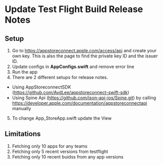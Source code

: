 <h1>Update Test Flight Build Release Notes</h1>
<h2>Setup</h2>

1. Go to https://appstoreconnect.apple.com/access/api and create your own key. This is also the page to find the private key ID and the issuer ID.
2. Update configs in **AppConfigs.swift** and remove error line
3. Run the app
4. There are 2 different setups for release notes.
  - Using AppStoreconnectSDK (https://github.com/AvdLee/appstoreconnect-swift-sdk)
  - Using Spine Api (https://github.com/json-api-ios/Spine.git) by calling https://developer.apple.com/documentation/appstoreconnectapi manually
5. To change App_StoreApp.swift update the View 


<h2>Limitations</h2>

1. Fetching only 10 apps for any teams
2. Fetching only 5 recent versions from testflight
3. Fetching only 10 recent buidss from any app versions

